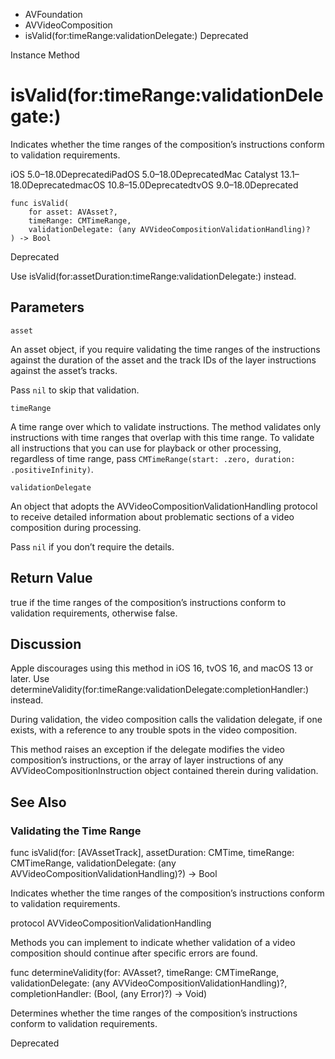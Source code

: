 

- AVFoundation
- AVVideoComposition
-  isValid(for:timeRange:validationDelegate:) Deprecated

Instance Method

# isValid(for:timeRange:validationDelegate:)

Indicates whether the time ranges of the composition’s instructions conform to validation requirements.

iOS 5.0–18.0DeprecatediPadOS 5.0–18.0DeprecatedMac Catalyst 13.1–18.0DeprecatedmacOS 10.8–15.0DeprecatedtvOS 9.0–18.0Deprecated

``` source
func isValid(
    for asset: AVAsset?,
    timeRange: CMTimeRange,
    validationDelegate: (any AVVideoCompositionValidationHandling)?
) -> Bool
```

Deprecated

Use isValid(for:assetDuration:timeRange:validationDelegate:) instead.

## Parameters 

`asset`  

An asset object, if you require validating the time ranges of the instructions against the duration of the asset and the track IDs of the layer instructions against the asset’s tracks.

Pass `nil` to skip that validation.

`timeRange`  

A time range over which to validate instructions. The method validates only instructions with time ranges that overlap with this time range. To validate all instructions that you can use for playback or other processing, regardless of time range, pass `CMTimeRange(start: .zero, duration: .positiveInfinity)`.

`validationDelegate`  

An object that adopts the AVVideoCompositionValidationHandling protocol to receive detailed information about problematic sections of a video composition during processing.

Pass `nil` if you don’t require the details.

## Return Value

true if the time ranges of the composition’s instructions conform to validation requirements, otherwise false.

## Discussion

Apple discourages using this method in iOS 16, tvOS 16, and macOS 13 or later. Use determineValidity(for:timeRange:validationDelegate:completionHandler:) instead.

During validation, the video composition calls the validation delegate, if one exists, with a reference to any trouble spots in the video composition.

This method raises an exception if the delegate modifies the video composition’s instructions, or the array of layer instructions of any AVVideoCompositionInstruction object contained therein during validation.

## See Also

### Validating the Time Range

func isValid(for: [AVAssetTrack], assetDuration: CMTime, timeRange: CMTimeRange, validationDelegate: (any AVVideoCompositionValidationHandling)?) -> Bool

Indicates whether the time ranges of the composition’s instructions conform to validation requirements.

protocol AVVideoCompositionValidationHandling

Methods you can implement to indicate whether validation of a video composition should continue after specific errors are found.

func determineValidity(for: AVAsset?, timeRange: CMTimeRange, validationDelegate: (any AVVideoCompositionValidationHandling)?, completionHandler: (Bool, (any Error)?) -> Void)

Determines whether the time ranges of the composition’s instructions conform to validation requirements.

Deprecated

